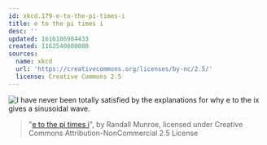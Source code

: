 ```yaml
---
id: xkcd.179-e-to-the-pi-times-i
title: e to the pi times i
desc: ''
updated: 1616186984433
created: 1162540800000
sources:
  name: xkcd
  url: 'https://creativecommons.org/licenses/by-nc/2.5/'
  license: Creative Commons 2.5
---
```

![I have never been totally satisfied by the explanations for why e to the ix gives a sinusoidal wave.](https://imgs.xkcd.com/comics/e_to_the_pi_times_i.png)
> "[e to the pi times i](https://xkcd.com/179/)", by Randall Munroe, licensed under Creative Commons Attribution-NonCommercial 2.5 License
